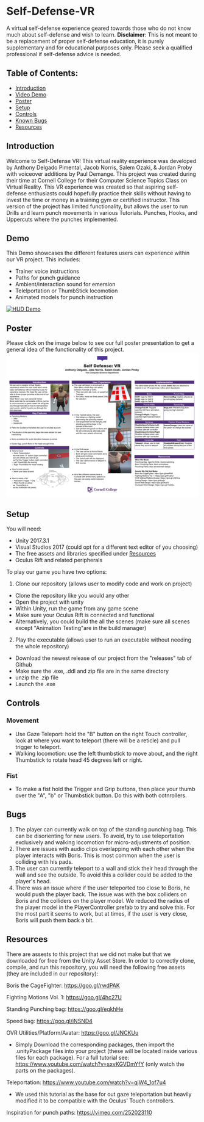 # Self-Defense-VR
A virtual self-defense experience geared towards those who do not know much about self-defense and wish to learn. **Disclaimer**: This is not meant to be a replacement of proper self-defense education, it is purely supplementary and for educational purposes only. Please seek a qualified professional if self-defense advice is needed.

## Table of Contents:
- [Introduction](#introduction)
- [Video Demo](#demo)
- [Poster](#poster)
- [Setup](#setup)
- [Controls](#controls)
- [Known Bugs](#bugs)
- [Resources](#resources)

## Introduction
Welcome to Self-Defense VR! 
  This virtual reality experience was developed by Anthony Delgado Pimental, Jacob Norris, Salem Ozaki, & Jordan Proby with voiceover additions by Paul Demange. This project was created during their time at Cornell College for their Computer Science Topics Class on Virtual Reality. This VR experience was created so that aspiring self-defense enthusiasts could hopefully practice their skills without having to invest the time or money in a training gym or certified instructor. 
  This version of the project has limited functionality, but allows the user to run Drills and learn punch movements in various Tutorials. Punches, Hooks, and Uppercuts where the punches implemented.
  
## Demo
This Demo showcases the different features users can experience within our VR project. This includes:
- Trainer voice instructions
- Paths for punch guidance
- Ambient/interaction sound for emersion
- Telelportation or ThumbStick locomotion
- Animated models for punch instruction

[![HUD Demo](http://img.youtube.com/vi/nsHNmOCuyps/0.jpg)](https://youtu.be/nsHNmOCuyps)

## Poster
Please click on the image below to see our full poster presentation to get a general idea of the functionality of this project.
![Poster](https://github.com/AnthonyD1/Self-Defense-VR/raw/master/Self-Defense-Poster.png "Poster")

## Setup
You will need:
- Unity 2017.3.1
- Visual Studios 2017 (could opt for a different text editor of you choosing)
- The free assets and libraries specified under [Resources](#resources)
- Oculus Rift and related peripherals

To play our game you have two options:
1. Clone our repository (allows user to modify code and work on project)
- Clone the repository like you would any other
- Open the project with unity
- Within Unity, run the game from any game scene
- Make sure your Oculus Rift is connected and functional
- Alternatively, you could build the all the scenes (make sure all scenes except "Animation Testing"are in the build manager)

2. Play the executable (allows user to run an executable without needing the whole repository)
- Download the newest release of our project from the "releases" tab of Github
- Make sure the .exe, .ddl and zip file are in the same directory
- unzip the .zip file
- Launch the .exe

## Controls
### Movement
- Use Gaze Teleport: hold the "B" button on the right Touch controller, look at where you want to teleport (there will be a reticle) and pull trigger to teleport.
- Walking locomotion: use the left thumbstick to move about, and the right Thumbstick to rotate head 45 degrees left or right.

### Fist
- To make a fist hold the Trigger and Grip buttons, then place your thumb over the "A", "b" or Thumbstick button. Do this with both cotnrollers.


## Bugs
1. The player can currently walk on top of the standing punching bag. This can be disorienting for new users. To avoid, try to use teleportation exclusively and walking locomotion for micro-adjustments of position.
2. There are issues with audio clips overlapping with each other when the player interacts with Boris. This is most common when the user is colliding with his pads.
3. The user can currently teleport to a wall and stick their head through the wall and see the outside. To avoid this a collider could be added to the player's head.
4. There was an issue where if the user teleported too close to Boris, he would push the player back. The issue was with the box colliders on Boris and the colliders on the player model. We reduced the radius of the player model in the PlayerController prefab to try and solve this. For the most part it seems to work, but at times, if the user is very close, Boris will push them back a bit.

## Resources
  There are assests to this project that we did not make but that we downloaded for free from the Unity Asset Store. In order to correctly clone, compile, and run this repository, you will need the following free assets (they are included in our repository):
  
  Boris the CageFighter: https://goo.gl/rwdPAK
  
  Fighting Motions Vol. 1: https://goo.gl/4hc27U
  
  Standing Punching bag: https://goo.gl/eqkhHe
  
  Speed bag: https://goo.gl/iNSND4
  
  OVR Utilities/Platform/Avatar: https://goo.gl/JNCKUu
  - Simply Download the corresponding packages, then import the .unityPackage files into your project (these will be located inside various files for each package). For a full tutorial see: https://www.youtube.com/watch?v=sxvKGVDmYfY (only watch the parts on the packages).
  
  Teleportation: https://www.youtube.com/watch?v=qjW4_1of7u4
  - We used this tutorial as the base for out gaze teleportation but heavily modified it to be compatible with the Oculus' Touch controllers.
  
  Inspiration for punch paths: https://vimeo.com/252023110


